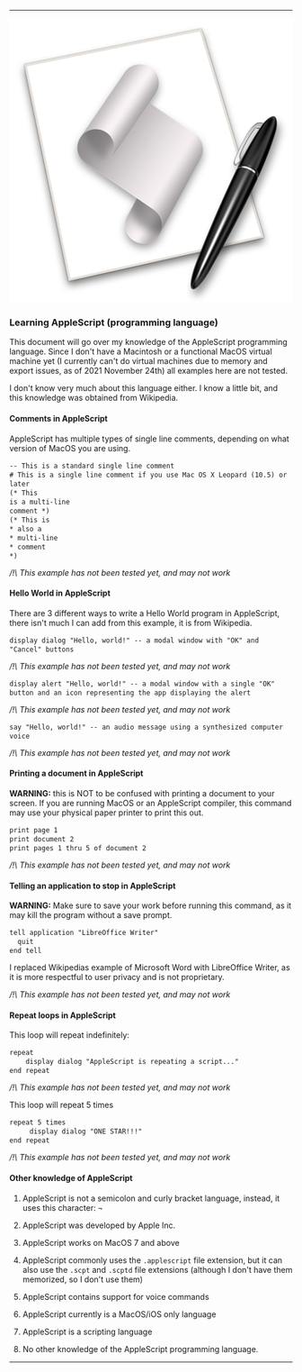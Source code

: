 
***

![/AppleScriptLogoHQ.png](/AppleScriptLogoHQ.png)

### Learning AppleScript (programming language)

This document will go over my knowledge of the AppleScript programming language. Since I don't have a Macintosh or a functional MacOS virtual machine yet (I currently can't do virtual machines due to memory and export issues, as of 2021 November 24th) all examples here are not tested.

I don't know very much about this language either. I know a little bit, and this knowledge was obtained from Wikipedia.

#### Comments in AppleScript

AppleScript has multiple types of single line comments, depending on what version of MacOS you are using.

```applescript
-- This is a standard single line comment
# This is a single line comment if you use Mac OS X Leopard (10.5) or later
(* This
is a multi-line
comment *)
(* This is
* also a
* multi-line
* comment
*)
```

_/!\ This example has not been tested yet, and may not work_

#### Hello World in AppleScript

There are 3 different ways to write a Hello World program in AppleScript, there isn't much I can add from this example, it is from Wikipedia.

```applescript
display dialog "Hello, world!" -- a modal window with "OK" and "Cancel" buttons
```

_/!\ This example has not been tested yet, and may not work_

```applescript
display alert "Hello, world!" -- a modal window with a single "OK" button and an icon representing the app displaying the alert
```

_/!\ This example has not been tested yet, and may not work_

```applescript
say "Hello, world!" -- an audio message using a synthesized computer voice
```

_/!\ This example has not been tested yet, and may not work_

#### Printing a document in AppleScript

**WARNING:** this is NOT to be confused with printing a document to your screen. If you are running MacOS or an AppleScript compiler, this command may use your physical paper printer to print this out.

```applescript
print page 1
print document 2
print pages 1 thru 5 of document 2
```

_/!\ This example has not been tested yet, and may not work_

#### Telling an application to stop in AppleScript

**WARNING:** Make sure to save your work before running this command, as it may kill the program without a save prompt.

```applescript
tell application "LibreOffice Writer"
  quit
end tell
```

I replaced Wikipedias example of Microsoft Word with LibreOffice Writer, as it is more respectful to user privacy and is not proprietary.

_/!\ This example has not been tested yet, and may not work_

#### Repeat loops in AppleScript

This loop will repeat indefinitely:

```applescript
repeat
	display dialog "AppleScript is repeating a script..."
end repeat
```

_/!\ This example has not been tested yet, and may not work_

This loop will repeat 5 times

```applescript
repeat 5 times
     display dialog "ONE STAR!!!"
end repeat
```

_/!\ This example has not been tested yet, and may not work_

#### Other knowledge of AppleScript

1. AppleScript is not a semicolon and curly bracket language, instead, it uses this character: `¬`

2. AppleScript was developed by Apple Inc.

3. AppleScript works on MacOS 7 and above

4. AppleScript commonly uses the `.applescript` file extension, but it can also use the `.scpt` and `.scptd` file extensions (although I don't have them memorized, so I don't use them)

5. AppleScript contains support for voice commands

6. AppleScript currently is a MacOS/iOS only language

7. AppleScript is a scripting language

8. No other knowledge of the AppleScript programming language.

***
